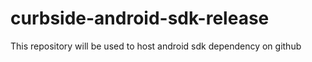 # curbside-android-sdk-release
This repository will be used to host android sdk dependency on github
